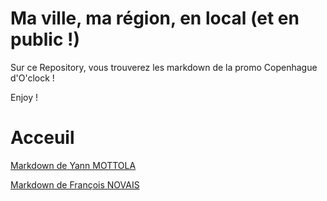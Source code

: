 # Ma ville, ma région, en local (et en public !)
Sur ce Repository, vous trouverez les markdown de la promo Copenhague d'O'clock ! 

Enjoy !

# Acceuil

[Markdown de Yann MOTTOLA](YannMottola_Markdown/docs/index.md)

[Markdown de François NOVAIS](FrancoisNovaisMD/index.md)
